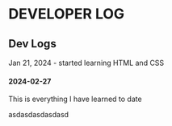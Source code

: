 # DEVELOPER LOG

## Dev Logs
Jan 21, 2024 - started learning HTML and CSS
#### 2024-02-27
 This is everything I have learned to date

asdasdasdasdasd